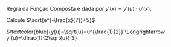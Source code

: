 






Regra da Função Composta é dada por $y'(x)=y'(u) \cdot u'(x)$.

Calcule $\sqrt{e^{-\frac{x}{7}}+5}$

$\textcolor{blue}{y(u)=\sqrt{u}=u^{\frac{1}{2}} \Longrightarrow y'(u)=\dfrac{1}{2\sqrt{u}} $}


